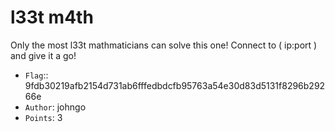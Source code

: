 # l33t m4th

Only the most l33t mathmaticians can solve this one!
Connect to ( ip:port ) and give it a go!

* `Flag`:: 9fdb30219afb2154d731ab6fffedbdcfb95763a54e30d83d5131f8296b29266e
* `Author`: johngo
* `Points`: 3
